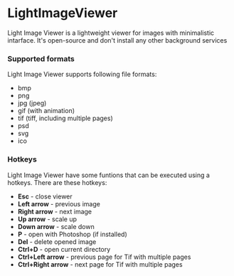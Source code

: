 # LightImageViewer

Light Image Viewer is a lightweight viewer for images with minimalistic intarface. It's open-source and don't install any other background services

### Supported formats

Light Image Viewer supports following file formats:
* bmp
* png
* jpg (jpeg)
* gif (with animation)
* tif (tiff, including multiple pages)
* psd
* svg
* ico

### Hotkeys

Light Image Viewer have some funtions that can be executed using a hotkeys. There are these hotkeys:
* **Esc** - close viewer
* **Left arrow** - previous image
* **Right arrow** - next image
* **Up arrow** - scale up
* **Down arrow** - scale down
* **P** - open with Photoshop (if installed)
* **Del** - delete opened image
* **Ctrl+D** - open current directory
* **Ctrl+Left arrow** - previous page for Tif with multiple pages
* **Ctrl+Right arrow** - next page for Tif with multiple pages